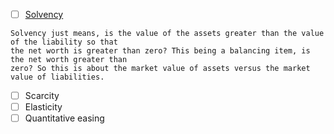 - [ ] [Solvency](https://www.investopedia.com/terms/s/solvency.asp)
```
Solvency just means, is the value of the assets greater than the value of the liability so that 
the net worth is greater than zero? This being a balancing item, is the net worth greater than 
zero? So this is about the market value of assets versus the market value of liabilities.
```
- [ ] Scarcity
- [ ] Elasticity
- [ ] Quantitative easing
